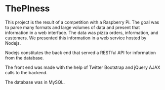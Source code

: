 # ThePIness

This project is the result of a competition with a Raspberry Pi.  The goal was to parse many formats and large volumes of data and present that information in a web interface.  The data was pizza orders, information, and customers.  We presented this information in a web service hosted by Nodejs.  

Nodejs constitutes the back end that served a RESTful API for information from the database.  

The front end was made with the help of Twitter Bootstrap and jQuery AJAX calls to the backend.  

The database was in MySQL.
